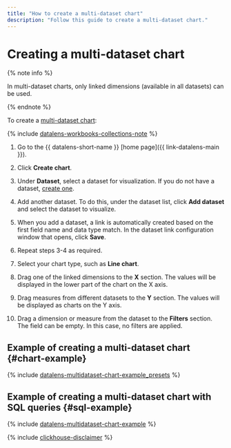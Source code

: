 ```yaml
---
title: "How to create a multi-dataset chart"
description: "Follow this guide to create a multi-dataset chart."
---
```


# Creating a multi-dataset chart

{% note info %}

In multi-dataset charts, only linked dimensions (available in all datasets) can be used.

{% endnote %}

To create a [multi-dataset chart](../../concepts/chart/index.md#multi-dataset-charts):


{% include [datalens-workbooks-collections-note](../../../_includes/datalens/operations/datalens-workbooks-collections-note.md) %}




1. Go to the {{ datalens-short-name }} [home page]({{ link-datalens-main }}).
1. Click **Create chart**.


1. Under **Dataset**, select a dataset for visualization. If you do not have a dataset, [create one](../dataset/create.md).



1. Add another dataset. To do this, under the dataset list, click **Add dataset** and select the dataset to visualize.
1. When you add a dataset, a link is automatically created based on the first field name and data type match. In the dataset link configuration window that opens, click **Save**.
1. Repeat steps 3-4 as required.
1. Select your chart type, such as **Line chart**.
1. Drag one of the linked dimensions to the **X** section. The values will be displayed in the lower part of the chart on the X axis.
1. Drag measures from different datasets to the **Y** section. The values will be displayed as charts on the Y axis.
1. Drag a dimension or measure from the dataset to the **Filters** section. The field can be empty. In this case, no filters are applied.



## Example of creating a multi-dataset chart {#chart-example}

{% include [datalens-multidataset-chart-example_presets](../../../_includes/datalens/datalens-multidataset-chart-example_presets.md) %}


## Example of creating a multi-dataset chart with SQL queries {#sql-example}


{% include [datalens-multidataset-chart-example](../../../_includes/datalens/datalens-multidataset-chart-example.md) %}


{% include [clickhouse-disclaimer](../../../_includes/clickhouse-disclaimer.md) %}
